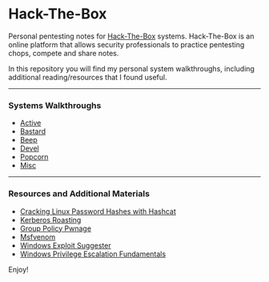 # Hack-The-Box
 
Personal pentesting notes for [Hack-The-Box](https://www.hackthebox.eu) systems. Hack-The-Box is an online platform that allows security professionals to practice pentesting chops, compete and share notes.

In this repository you will find my personal system walkthroughs, including additional reading/resources that I found useful.

---
### Systems Walkthroughs

* [Active](active-htb.md)
* [Bastard](bastard-htb.md)
* [Beep](beep-htb.md)
* [Devel](devel-htb.md)
* [Popcorn](popcorn-htb.md)
* [Misc](misc-htb.md)

---
### Resources and Additional Materials

* [Cracking Linux Password Hashes with Hashcat](https://www.youtube.com/watch?v=eq097dEB8Sw&feature=youtu.be )
* [Kerberos Roasting](https://pentestlab.blog/2018/06/12/kerberoast/)
* [Group Policy Pwnage](https://blog.rapid7.com/2016/07/27/pentesting-in-the-real-world-group-policy-pwnage/)
* [Msfvenom](https://www.offensive-security.com/metasploit-unleashed/Msfvenom/)
* [Windows Exploit Suggester](https://github.com/AonCyberLabs/Windows-Exploit-Suggester)
* [Windows Privilege Escalation Fundamentals](https://www.fuzzysecurity.com/tutorials/16.html)

Enjoy!